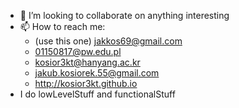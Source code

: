 
- 💞️ I’m looking to collaborate on anything interesting 
- 📫 How to reach me:
  - (use this one) jakkos69@gmail.com
  - 01150817@pw.edu.pl
  - kosior3kt@hanyang.ac.kr
  - jakub.kosiorek.55@gmail.com
  - http://kosior3kt.github.io
- I do lowLevelStuff and functionalStuff
